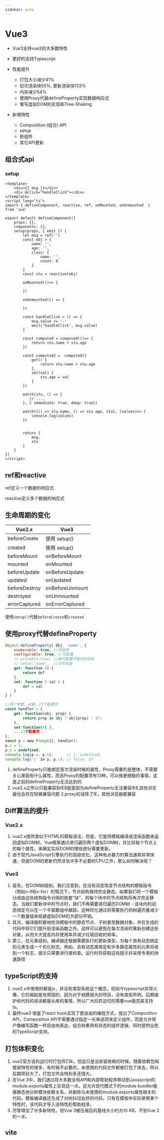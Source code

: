 ```yaml
---
sidebar: auto
---
```


# Vue3

- Vue3支持vue2的大多数特性
- 更好的支持Typescript

- 性能提升
  - 打包大小减少41%
  - 初次渲染快55%, 更新渲染快133%
  - 内存减少54%
  - 使用Proxy代替defineProperty实现数据响应式
  - 重写虚拟DOM的实现和Tree-Shaking
- 新增特性
  - Composition (组合) API
  - setup
  - 新组件
  - 其它API更新

## 组合式api
### setup

```vue
<template>
    <div>{{ msg }}</div>
    <div @click="handleClick"></div>
</template>
<script lang="ts">
import { defineComponent, reactive, ref, onMounted, onUnmounted  } from 'vue'

export default defineComponent({
    props: {},
    components: {},
    setup(props, { emit }) {
        let msg = ref('')
        const obj = {
            name: '',
            age: '',
            class: {
                name: '',
                count: 0
            }
        }
        const stu = reactive(obj)

        onMounted(()=> {

        })

        onUnmounted(() => {
            
        })

        const handleClick = () => {
            msg.value += '-'
            emit('handleClick', msg.value)
        }

        const computed = computed(()=> {
            return stu.name + stu.age
        })

        const computed2 =  computed({
            get() {
                return stu.name + stu.age
            },
            set(val) {
                stu.age = val
            }
        })

        watch(stu, () => {
           // .... 
        }, { immediate: true, deep: true})

        watch([() => stu.name, () => stu.age, stu], (values)=> {
            console.log(values)
        })


        return {
            msg,
            stu
        }
    }
})
</script>
```

## ref和reactive

ref定义一个数据的响应式

reactive定义多个数据的响应式



## 生命周期的变化

Vue2.x | Vue3
---|---
beforeCreate | 使用 setup()
created | 使用 setup()
beforeMount | onBeforeMount
mounted | onMounted
beforeUpdate | onBeforeUpdate
updated | onUpdated
beforeDestroy | onBeforeUnmount
destroyed | onUnmounted
errorCaptured | onErrorCaptured

使用`setup()`代替`beforeCreate`和`created`

## 使用proxy代替defineProperty

```js
Object.defineProperty( Obj, 'name', {
    enumerable: true, //可枚举
    configurable: true, //可配置
    // writable:true, //跟可配置不能同时存在
    // value:'name',  //可写死直
    get: function () {
        return def
    },
    set: function ( val ) {
        def = val
    }
} )

```

```js
//两个参数，对象，13个配置项
const handler = {
    get: function(obj, prop) {
        return prop in obj ? obj[prop] : 37;
    },
    set:function(){ },
    ...13个配置项
};
const p = new Proxy({}, handler);
p.a = 1;
p.b = undefined;
console.log(p.a, p.b);      // 1, undefined
console.log('c' in p, p.c); // false, 37
```

1. defineProperty只能绑定首次渲染时候的属性，Proxy需要的是整体，不需要关心里面有什么属性，而且Proxy的配置项有13种，可以做更细致的事情，这是之前的defineProperty无法达到的
2. vue2.x之所以只能兼容到IE8就是因为defineProperty无法兼容IE8,其他浏览器也会存在轻微兼容问题 2.proxy的话除了IE，其他浏览器都兼容
  
## Diff算法的提升

### Vue2.x

1. vue2.x提供类似于HTML的模板语法，但是，它是将模板编译成渲染函数来返回虚拟DOM树。Vue框架通过递归遍历两个虚拟DOM树，并比较每个节点上的每个属性，来确定实际DOM的哪些部分需要更新。
2. 由于现代JavaScript引擎执行的高级优化，这种有点暴力的算法通常非常快速，但是DOM的更新仍然涉及许多不必要的CPU工作，那么如何解决呢？

### Vue3

1. 首先，在DOM树级别。我们注意到，在没有动态改变节点结构的模板指令（例如v-if和v-for）的情况下，节点结构保持完全静态。如果我们将一个模板分成由这些结构指令分隔的嵌套“块”，则每个块中的节点结构将再次完全静态。当我们更新块中的节点时，我们不再需要递归遍历DOM树 - 该块内的动态绑定可以在一个平面数组中跟踪。这种优化通过将需要执行的树遍历量减少一个数量级来规避虚拟DOM的大部分开销。
2. 其次，编译器积极地检测模板中的静态节点、子树甚至数据对象，并在生成的代码中将它们提升到渲染函数之外。这样可以避免在每次渲染时重新创建这些对象，从而大大提高内存使用率并减少垃圾回收的频率。
3. 第三，在元素级别。编译器还根据需要执行的更新类型，为每个具有动态绑定的元素生成一个优化标志。例如，具有动态类绑定和许多静态属性的元素将收到一个标志，提示只需要进行类检查。运行时将获取这些提示并采用专用的快速路径

## typeScript的支持

1. vue2.x中使用的都是js，并没有类型系统这个概念，现如今typescript异常火爆，它的崛起是有原因的，因为对于规模很大的项目，没有类型声明，后期维护和代码的阅读都是头疼的事情，所以广大码农迫切的需要vue能完美支持ts。
2. 最终vue3 借鉴了react hook实现了更自由的编程方式，提出了Composition API，Composition API不需要通过指定一长串选项来定义组件，而是允许用户像编写函数一样自由地表达、组合和重用有状态的组件逻辑，同时提供出色的TypeScript支持。

## 打包体积变化

1. vue2官方说的运行时打包师23k，但这只是没安装依赖的时候，随着依赖包和框架特性的增多，有时候不必要的，未使用的代码文件都被打包了进去，所以后期项目大了，打包文件会特别多还很大。
2. 在Vue 3中，我们通过将大多数全局API和内部帮助程序移动到Javascript的module.exports属性上实现这一点。这允许现代模式下的module bundler能够静态地分析模块依赖关系，并删除与未使用的module.exports属性相关的代码。模板编译器还生成了对树抖动友好的代码，只有在模板中实际使用某个特性时，该代码才导入该特性的帮助程序。
3. 尽管增加了许多新特性，但Vue 3被压缩后的基线大小约为10 KB，不到Vue 2的一半。

## vite

